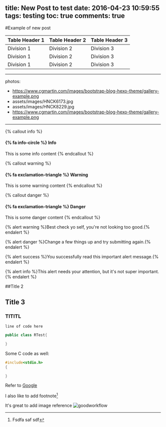 title: New Post to test 
date: 2016-04-23 10:59:55
tags: testing
toc: true
comments: true
---
#Example of new post

| Table Header 1 | Table Header 2 | Table Header 3 |
| - | - | - |
| Division 1 | Division 2 | Division 3 |
| Division 1 | Division 2 | Division 3 |
| Division 1 | Division 2 | Division 3 |

---
photos:
- https://www.cgmartin.com/images/bootstrap-blog-hexo-theme/gallery-example.png
- assets/images/HNCK6173.jpg
- assets/images/HNCK8229.jpg
- https://www.cgmartin.com/images/bootstrap-blog-hexo-theme/gallery-example.png
---
{% callout info %}
#### {% fa info-circle %} Info
This is some info content
{% endcallout %}

{% callout warning %}
#### {% fa exclamation-triangle %} Warning
This is some warning content
{% endcallout %}

{% callout danger %}
#### {% fa exclamation-triangle %} Danger
This is some danger content
{% endcallout %}


{% alert warning %}Best check yo self, you're not looking too good.{% endalert %}

{% alert danger %}Change a few things up and try submitting again.{% endalert %}

{% alert success %}You successfully read this important alert message.{% endalert %}

{% alert info %}This alert needs your attention, but it's not super important.{% endalert %}



##Title 2

## Title 3

### TITITL
```
line of code here
```

```java
public class RTest{

}
```

Some C code as well:

```c
#include<stdio.h>
{

}

```

Refer to [Google](www.google.com.vn)

I also like to add footnote[^1]


[^1]: Fsdfa saf sdf 

It's great to add image reference
![goodworkflow](http://1.bp.blogspot.com/-ct9MmWf5gJk/U2Pe9V8A5GI/AAAAAAAAAT0/0Y-XvAb9RB8/s1600/gitflow-orig-diagram.png)
